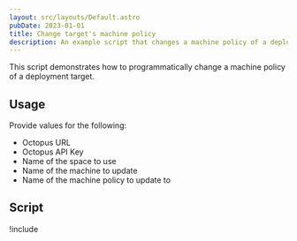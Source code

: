 ```yaml
---
layout: src/layouts/Default.astro
pubDate: 2023-01-01
title: Change target's machine policy
description: An example script that changes a machine policy of a deployment target.
---
```


This script demonstrates how to programmatically change a machine policy of a deployment target.

## Usage

Provide values for the following:

- Octopus URL
- Octopus API Key
- Name of the space to use
- Name of the machine to update
- Name of the machine policy to update to

## Script

!include <change-machine-machinepolicy-scripts>
